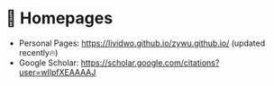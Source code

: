# 📎 Homepages
- Personal Pages: https://lividwo.github.io/zywu.github.io/ (updated recently🔥)
- Google Scholar: https://scholar.google.com/citations?user=wIlpfXEAAAAJ
